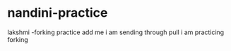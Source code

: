# nandini-practice
lakshmi -forking practice
add me 
i am sending through pull
i am practicing forking
